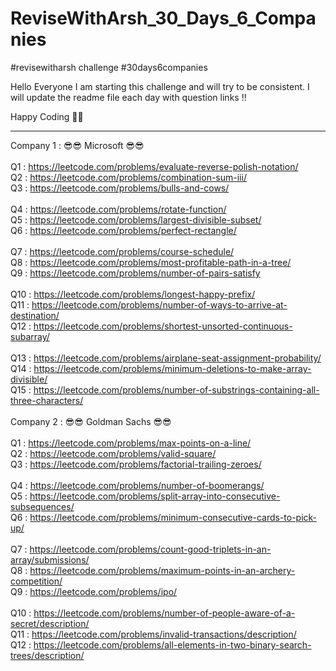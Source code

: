 # ReviseWithArsh_30_Days_6_Companies
#revisewitharsh challenge #30days6companies

Hello Everyone I am starting this challenge and will try to be consistent.
I will update the readme file each day with question links !! 

Happy Coding 🤗😎

-----------------------------------------------------------------------------------------------------------------------------------------------------------

Company 1 : 😎😎 Microsoft 😎😎 <br>
<br>
Q1 : https://leetcode.com/problems/evaluate-reverse-polish-notation/ <br>
Q2 : https://leetcode.com/problems/combination-sum-iii/<br>
Q3 : https://leetcode.com/problems/bulls-and-cows/<br>
<br>
Q4 : https://leetcode.com/problems/rotate-function/<br>
Q5 : https://leetcode.com/problems/largest-divisible-subset/ <br>
Q6 : https://leetcode.com/problems/perfect-rectangle/ <br>
<br>
Q7 : https://leetcode.com/problems/course-schedule/ <br>
Q8 : https://leetcode.com/problems/most-profitable-path-in-a-tree/ <br>
Q9 : https://leetcode.com/problems/number-of-pairs-satisfy  <br>
<br>
Q10 : https://leetcode.com/problems/longest-happy-prefix/ <br>
Q11 : https://leetcode.com/problems/number-of-ways-to-arrive-at-destination/ <br>
Q12 : https://leetcode.com/problems/shortest-unsorted-continuous-subarray/ <br>
<br>
Q13 : https://leetcode.com/problems/airplane-seat-assignment-probability/ <br>
Q14 : https://leetcode.com/problems/minimum-deletions-to-make-array-divisible/ <br>
Q15 : https://leetcode.com/problems/number-of-substrings-containing-all-three-characters/ <br>
<br>
Company 2 : 😎😎 Goldman Sachs 😎😎 <br>
<br>
Q1 : https://leetcode.com/problems/max-points-on-a-line/ <br>
Q2 : https://leetcode.com/problems/valid-square/ <br>
Q3 : https://leetcode.com/problems/factorial-trailing-zeroes/ <br>
<br>
Q4 : https://leetcode.com/problems/number-of-boomerangs/ <br>
Q5 : https://leetcode.com/problems/split-array-into-consecutive-subsequences/ <br>
Q6 : https://leetcode.com/problems/minimum-consecutive-cards-to-pick-up/ <br>
<br>
Q7 : https://leetcode.com/problems/count-good-triplets-in-an-array/submissions/ <br>
Q8 : https://leetcode.com/problems/maximum-points-in-an-archery-competition/ <br>
Q9 : https://leetcode.com/problems/ipo/ <br>
<br>
Q10 : https://leetcode.com/problems/number-of-people-aware-of-a-secret/description/ <br>
Q11 : https://leetcode.com/problems/invalid-transactions/description/ <br>
Q12 : https://leetcode.com/problems/all-elements-in-two-binary-search-trees/description/ <br>
<br>
